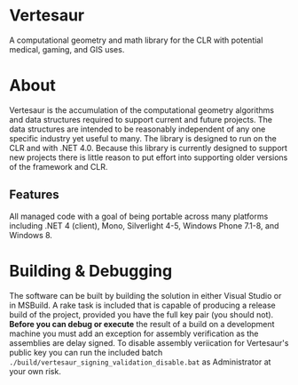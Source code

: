 Vertesaur
=========

A computational geometry and math library for the CLR with potential medical, gaming, and GIS uses.

# About #

Vertesaur is the accumulation of the computational geometry algorithms and data structures required to support current and future projects. The data structures are intended to be reasonably independent of any one specific industry yet useful to many. The library is designed to run on the CLR and with .NET 4.0. Because this library is currently designed to support new projects there is little reason to put effort into supporting older versions of the framework and CLR.

## Features ##

All managed code with a goal of being portable across many platforms including .NET 4 (client), Mono, Silverlight 4-5, Windows Phone 7.1-8, and Windows 8.

# Building & Debugging #

The software can be built by building the solution in either Visual Studio or in MSBuild. A rake task is included that is capable of producing a release build of the project, provided you have the full key pair (you should not). **Before you can debug or execute** the result of a build on a development machine you must add an exception for assembly verification as the assemblies are delay signed. To disable assembly veriication for Vertesaur's public key you can run the included batch `./build/vertesaur_signing_validation_disable.bat` as Administrator at your own risk.